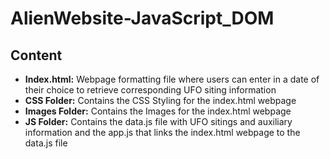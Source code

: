 # AlienWebsite-JavaScript_DOM

## Content
- **Index.html:** Webpage formatting file where users can enter in a date of their choice to retrieve corresponding UFO siting information
- **CSS Folder:** Contains the CSS Styling for the index.html webpage
- **Images Folder:** Contains the Images for the index.html webpage
- **JS Folder:** Contains the data.js file with UFO sitings and auxiliary information and the app.js that links the index.html webpage to the data.js file
